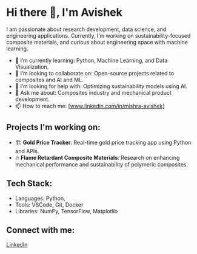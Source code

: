 # Hi there 👋, I'm Avishek

I am passionate about research development, data science, and engineering applications. Currently, I’m working on sustainability-focused composite materials, and curious about engineering space with machine learning. 

- 🌱 I’m currently learning: Python, Machine Learning, and Data Visualization.
- 👯 I’m looking to collaborate on: Open-source projects related to composites and AI  and ML.
- 🤔 I’m looking for help with: Optimizing sustainability models using AI.
- 💬 Ask me about: Composites industry and mechanical product development.
- 📫 How to reach me: [www.linkedin.com/in/mishra-avishek]

## Projects I'm working on:
- 🏗 **Gold Price Tracker**: Real-time gold price tracking app using Python and APIs.
- 🔥 **Flame Retardant Composite Materials**: Research on enhancing mechanical performance and sustainability of polymeric composites.

## Tech Stack:
- Languages: Python,
- Tools: VSCode, Git, Docker
- Libraries: NumPy, TensorFlow, Matplotlib

## Connect with me:
[LinkedIn](www.linkedin.com/in/mishra-avishek)

